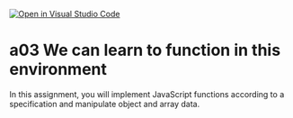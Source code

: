 [![Open in Visual Studio Code](https://classroom.github.com/assets/open-in-vscode-f059dc9a6f8d3a56e377f745f24479a46679e63a5d9fe6f495e02850cd0d8118.svg)](https://classroom.github.com/online_ide?assignment_repo_id=5818116&assignment_repo_type=AssignmentRepo)
# a03 We can learn to function in this environment
In this assignment, you will implement JavaScript functions according to a specification and manipulate object and array data.
